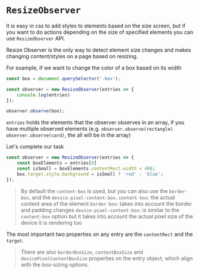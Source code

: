 # `ResizeObserver`

It is easy in css to add styles to elements based on the size screen, but if you want to do actions depending on the size of specified elements you can use `ResizeObserver` API.

Resize Observer is the only way to detect element size changes and makes changing content/styles on a page based on resizing.

For example, if we want to change the color of a box based on its width

```js
const box = document.querySelector('.box');

const observer = new ResizeObserver(entries => {
    console.log(entries)
});

observer.observe(box);
```

`entries` holds the elements that the observer observes in an array, if you have multiple observed elements (e.g. `observer.observe(rectangle)` `observer.observe(card)`, the all will be in the array)

Let's complete our task

```js
const observer = new ResizeObserver(entries => {
    const boxElements = entries[0]
    const isSmall = boxElements.contentRect.width < 400;
    box.target.style.background = isSmall ? 'red' : 'blue';
});
```

> By default the `content-box` is used, but you can also use the `border-box`, and the `device-pixel-content-box`.
> `content-box`: the actual content area of the element
> `border-box`: takes into account the border and padding changes
> `device-pixel-content-box`: is similar to the `content-box` option but it takes into account the actual pixel size of the device it is rendering too

The most important two properties on any entry are the `contentRect` and the `target`.

> There are also `borderBoxSize`, `contentBoxSize` and `devicePixelContentBoxSize` properties on the entry object, which align with the box-sizing options.
